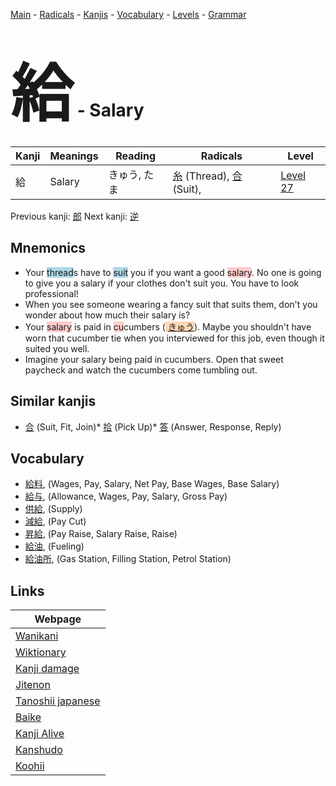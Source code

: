 <style> bigfont {font-size: 100px}</style>
[Main](../index.md) -
[Radicals](../radicals.md) -
[Kanjis](../kanjis.md) -
[Vocabulary](../vocabulary.md) -
[Levels](../levels.md) -
[Grammar](../grammar.md)
# <bigfont> 給</bigfont> - Salary 

| Kanji | Meanings | Reading | Radicals | Level |
| --- | --- | --- | --- | --- |
| 給 | Salary | きゅう, たま | [糸](../radicals/糸.md) (Thread), [合](../radicals/合.md) (Suit),  | [Level 27](../levels/wk_level27.md) |

Previous kanji: [郎](郎.md) Next kanji: [逆](逆.md) 

## Mnemonics
 * Your <span style="background-color:#ADD8E6"> thread</span>s have to <span style="background-color:#ADD8E6"> suit</span> you if you want a good <span style="background-color:#ffcccb"> salary</span>. No one is going to give you a salary if your clothes don't suit you. You have to look professional!
* When you see someone wearing a fancy suit that suits them, don't you wonder about how much their salary is?
* Your <span style="background-color:#ffcccb"> salary</span> is paid in <span style="background-color:#ffcccb"> cu</span>cumbers (<span style="background-color:#fed8b1"> [きゅう](https://jisho.org/search/きゅう)</span>). Maybe you shouldn't have worn that cucumber tie when you interviewed for this job, even though it suited you well.
* Imagine your salary being paid in cucumbers. Open that sweet paycheck and watch the cucumbers come tumbling out.


## Similar kanjis
 * [合](合.md) (Suit, Fit, Join)* [拾](拾.md) (Pick Up)* [答](答.md) (Answer, Response, Reply)


## Vocabulary
 * [給料](../vocabulary/給.md), (Wages, Pay, Salary, Net Pay, Base Wages, Base Salary)
* [給与](../vocabulary/給.md), (Allowance, Wages, Pay, Salary, Gross Pay)
* [供給](../vocabulary/給.md), (Supply)
* [減給](../vocabulary/給.md), (Pay Cut)
* [昇給](../vocabulary/給.md), (Pay Raise, Salary Raise, Raise)
* [給油](../vocabulary/給.md), (Fueling)
* [給油所](../vocabulary/給.md), (Gas Station, Filling Station, Petrol Station)



## Links 

| Webpage |
| --- |
| [Wanikani          ](https://www.wanikani.com/kanji/給) |
| [Wiktionary        ](https://en.wiktionary.org/wiki/給) |
| [Kanji damage      ](http://www.kanjidamage.com/kanji/search?utf8=✓&q=給) |
| [Jitenon           ](https://jitenon.com/kanji/給) |
| [Tanoshii japanese ](https://www.tanoshiijapanese.com/dictionary/kanji.cfm?k=給) |
| [Baike             ](https://baike.baidu.com/item/給) |
| [Kanji Alive       ](https://app.kanjialive.com/給) |
| [Kanshudo          ](https://www.kanshudo.com/searchmn?q=給) |
| [Koohii            ](https://kanji.koohii.com/study/kanji/給) |
